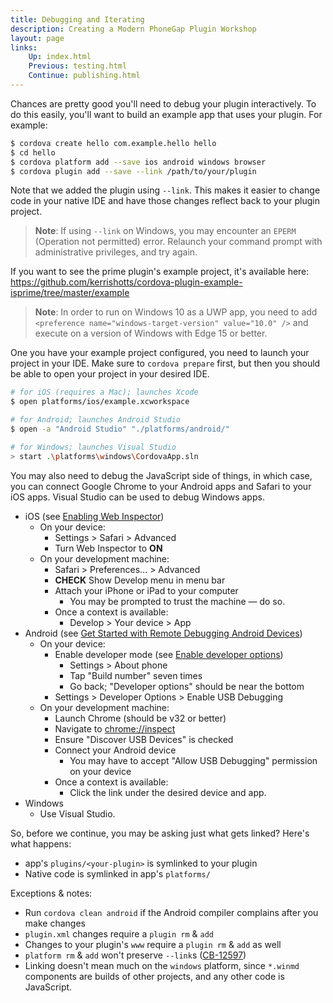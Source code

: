 ```yaml
---
title: Debugging and Iterating
description: Creating a Modern PhoneGap Plugin Workshop
layout: page
links:
    Up: index.html
    Previous: testing.html
    Continue: publishing.html
---
```


Chances are pretty good you'll need to debug your plugin interactively. To do this easily, you'll want to build an example app that uses your plugin. For example:

```bash
$ cordova create hello com.example.hello hello
$ cd hello
$ cordova platform add --save ios android windows browser
$ cordova plugin add --save --link /path/to/your/plugin
```

Note that we added the plugin using `--link`. This makes it easier to change code in your native IDE and have those changes reflect back to your plugin project.

> **Note**: If using `--link` on Windows, you may encounter an `EPERM` (Operation not permitted) error. Relaunch your command prompt with administrative privileges, and try again.

If you want to see the prime plugin's example project, it's available here: <https://github.com/kerrishotts/cordova-plugin-example-isprime/tree/master/example>

> **Note**: In order to run on Windows 10 as a UWP app, you need to add `<preference name="windows-target-version" value="10.0" />` and execute on a version of Windows with Edge 15 or better.

One you have your example project configured, you need to launch your project in your IDE. Make sure to `cordova prepare` first, but then you should be able to open your project in your desired IDE.

```bash
# for iOS (requires a Mac); launches Xcode
$ open platforms/ios/example.xcworkspace

# for Android; launches Android Studio
$ open -a "Android Studio" "./platforms/android/"

# for Windows; launches Visual Studio
> start .\platforms\windows\CordovaApp.sln
```

You may also need to debug the JavaScript side of things, in which case, you can connect Google Chrome to your Android apps and Safari to your iOS apps. Visual Studio can be used to debug Windows apps.

* iOS (see [Enabling Web Inspector](https://developer.apple.com/library/content/documentation/AppleApplications/Conceptual/Safari_Developer_Guide/GettingStarted/GettingStarted.html))
    * On your device:
        * Settings > Safari > Advanced
        * Turn Web Inspector to **ON**
    * On your development machine:
        * Safari > Preferences... > Advanced
        * **CHECK** Show Develop menu in menu bar
        * Attach your iPhone or iPad to your computer
            * You may be prompted to trust the machine &mdash; do so.
        * Once a context is available:
            * Develop > Your device > App
* Android (see [Get Started with Remote Debugging Android Devices](https://developers.google.com/web/tools/chrome-devtools/remote-debugging/))
    * On your device:
        * Enable developer mode (see [Enable developer options](https://developer.android.com/studio/debug/dev-options.html))
            * Settings > About phone
            * Tap "Build number" seven times
            * Go back; "Developer options" should be near the bottom
        * Settings > Developer Options > Enable USB Debugging
    * On your development machine:
        * Launch Chrome (should be v32 or better)
        * Navigate to [chrome://inspect](chrome://inspect)
        * Ensure "Discover USB Devices" is checked
        * Connect your Android device
            * You may have to accept "Allow USB Debugging" permission on your device
        * Once a context is available:
            * Click the link under the desired device and app.
* Windows
    * Use Visual Studio.

So, before we continue, you may be asking just what gets linked? Here's what happens:

* app's `plugins/<your-plugin>` is symlinked to your plugin
* Native code is symlinked in app's `platforms/`

Exceptions &amp; notes:
* Run `cordova clean android` if the Android compiler complains after you make changes
* `plugin.xml` changes require a `plugin rm` &amp; `add`
* Changes to your plugin's `www` require a `plugin rm` &amp; `add` as well
* `platform rm` &amp; `add` won't preserve `--link`s ([CB-12597](https://issues.apache.org/jira/browse/CB-12597))
* Linking doesn't mean much on the `windows` platform, since `*.winmd` components are builds of other projects, and any other code is JavaScript.



